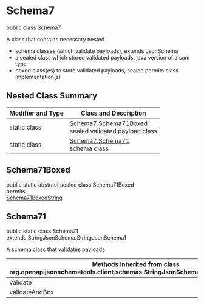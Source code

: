 # Schema7
public class Schema7

A class that contains necessary nested
- schema classes (which validate payloads), extends JsonSchema
- a sealed class which stored validated payloads, java version of a sum type
- boxed class(es) to store validated payloads, sealed permits class implementation(s)

## Nested Class Summary
| Modifier and Type | Class and Description |
| ----------------- | ---------------------- |
| static class | [Schema7.Schema71Boxed](#schema71boxed)<br> sealed validated payload class |
| static class | [Schema7.Schema71](#schema71)<br> schema class |

## Schema71Boxed
public static abstract sealed class Schema71Boxed<br>
permits<br>
[Schema71BoxedString](#schema71boxedstring)

## Schema71
public static class Schema71<br>
extends StringJsonSchema.StringJsonSchema1

A schema class that validates payloads

| Methods Inherited from class org.openapijsonschematools.client.schemas.StringJsonSchema.StringJsonSchema1 |
| ------------------------------------------------------------------ |
| validate                                                           |
| validateAndBox                                                     |
